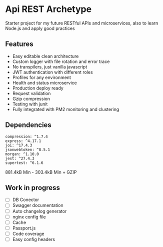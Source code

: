 # Api REST Archetype
Starter project for my future RESTful APIs and microservices, also to learn Node.js and apply good practices 


## Features
 - Easy editable clean architecture
 - Custom logger with file rotation and error trace
 - No transpilers, just vanilla javascript
 - JWT authentication with different roles
 - Profiles for any environment
 - Health and status microservice
 - Production deploy ready 
 - Request validation
 - Gzip compression
 - Testing with junit
 - Fully integrated with PM2 monitoring and clustering


## Dependencies


```
compression: ^1.7.4
express: ^4.17.1
joi: ^17.4.3
jsonwebtoken: ^8.5.1
morgan: ^1.10.0
jest: ^27.4.3
supertest: ^6.1.6
```
881.4kB Min - 303.4kB Min + GZIP

## Work in progress
- [ ] DB Conector
- [ ] Swagger documentation
- [ ] Auto changelog generator
- [ ] nginx config file
- [ ] Cache
- [ ] Passport.js
- [ ] Code coverage
- [ ] Easy config headers
